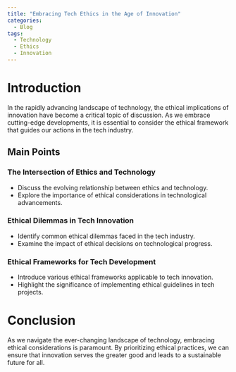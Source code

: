 ```yaml
---
title: "Embracing Tech Ethics in the Age of Innovation"
categories:
  - Blog
tags:
  - Technology
  - Ethics
  - Innovation
---
```


# Introduction
In the rapidly advancing landscape of technology, the ethical implications of innovation have become a critical topic of discussion. As we embrace cutting-edge developments, it is essential to consider the ethical framework that guides our actions in the tech industry.

## Main Points
### The Intersection of Ethics and Technology
- Discuss the evolving relationship between ethics and technology.
- Explore the importance of ethical considerations in technological advancements.

### Ethical Dilemmas in Tech Innovation
- Identify common ethical dilemmas faced in the tech industry.
- Examine the impact of ethical decisions on technological progress.

### Ethical Frameworks for Tech Development
- Introduce various ethical frameworks applicable to tech innovation.
- Highlight the significance of implementing ethical guidelines in tech projects.

# Conclusion
As we navigate the ever-changing landscape of technology, embracing ethical considerations is paramount. By prioritizing ethical practices, we can ensure that innovation serves the greater good and leads to a sustainable future for all.